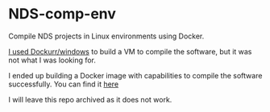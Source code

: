 # NDS-comp-env
Compile NDS projects in Linux environments using Docker.

[I used Dockurr/windows](https://github.com/dockur/windows) to build a VM to compile the software, but it was not what I was looking for. 

I ended up building a Docker image with capabilities to compile the software successfully. You can find it [here](https://github.com/URV-teacher/bmde-linux)

I will leave this repo archived as it does not work.


